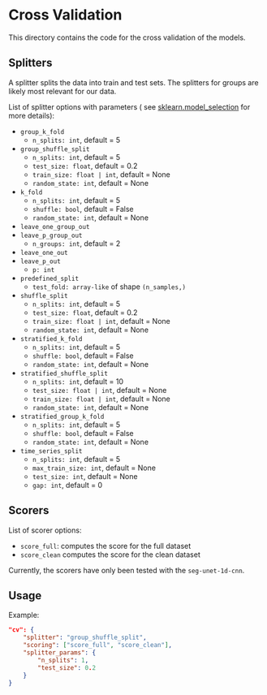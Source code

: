 # Cross Validation

This directory contains the code for the cross validation of the models.

## Splitters

A splitter splits the data into train and test sets.
The splitters for groups are likely most relevant for our data.

List of splitter options with parameters (
see [sklearn.model_selection](https://scikit-learn.org/stable/modules/classes.html#module-sklearn.model_selection) for
more details):

- `group_k_fold`
    - `n_splits: int`, default = 5
- `group_shuffle_split`
    - `n_splits: int`, default = 5
    - `test_size: float`, default = 0.2
    - `train_size: float | int`, default = None
    - `random_state: int`, default = None
- `k_fold`
    - `n_splits: int`, default = 5
    - `shuffle: bool`, default = False
    - `random_state: int`, default = None
- `leave_one_group_out`
- `leave_p_group_out`
    - `n_groups: int`, default = 2
- `leave_one_out`
- `leave_p_out`
    - `p: int`
- `predefined_split`
    - `test_fold: array-like` of shape `(n_samples,)`
- `shuffle_split`
    - `n_splits: int`, default = 5
    - `test_size: float`, default = 0.2
    - `train_size: float | int`, default = None
    - `random_state: int`, default = None
- `stratified_k_fold`
    - `n_splits: int`, default = 5
    - `shuffle: bool`, default = False
    - `random_state: int`, default = None
- `stratified_shuffle_split`
    - `n_splits: int`, default = 10
    - `test_size: float | int`, default = None
    - `train_size: float | int`, default = None
    - `random_state: int`, default = None
- `stratified_group_k_fold`
    - `n_splits: int`, default = 5
    - `shuffle: bool`, default = False
    - `random_state: int`, default = None
- `time_series_split`
    - `n_splits: int`, default = 5
    - `max_train_size: int`, default = None
    - `test_size: int`, default = None
    - `gap: int`, default = 0

## Scorers

List of scorer options:

- `score_full`: computes the score for the full dataset
- `score_clean` computes the score for the clean dataset

Currently, the scorers have only been tested with the `seg-unet-1d-cnn`.

## Usage

Example:

```JSON
"cv": {
    "splitter": "group_shuffle_split",
    "scoring": ["score_full", "score_clean"],
    "splitter_params": {
        "n_splits": 1,
        "test_size": 0.2
    }
}
```